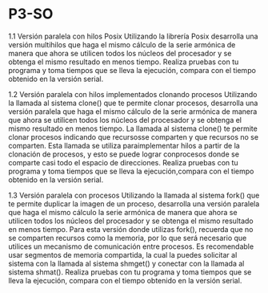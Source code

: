 # P3-SO

1.1 Versión paralela con hilos Posix
Utilizando la librería Posix desarrolla una versión multihilos que haga el mismo cálculo de la serie armónica de manera que ahora se utilicen todos los núcleos del
procesador y se obtenga el mismo resultado en menos tiempo.
Realiza pruebas con tu programa y toma tiempos que se lleva la ejecución, compara con el tiempo obtenido en la versión serial.

1.2 Versión paralela con hilos implementados clonando procesos
Utilizando la llamada al sistema clone() que te permite clonar procesos, desarrolla una versión paralela que haga el mismo cálculo de la serie armónica de manera que ahora se utilicen todos los núcleos del procesador y se obtenga el
mismo resultado en menos tiempo.
La llamada al sistema clone() te permite clonar procesos indicando que recursosse comparten y que recursos no se comparten. Esta llamada se utiliza paraimplementar hilos a partir de la clonación de procesos, y esto se puede lograr conprocesos donde se comparte casi todo el espacio de direcciones.
Realiza pruebas con tu programa y toma tiempos que se lleva la ejecución,compara con el tiempo obtenido en la versión serial.

1.3 Versión paralela con procesos
Utilizando la llamada al sistema fork() que te permite duplicar la imagen de un proceso, desarrolla una versión paralela que haga el mismo cálculo la serie armónica de manera que ahora se utilicen todos los núcleos del procesador y se obtenga el mismo resultado en menos tiempo.
Para esta versión donde utilizas fork(), recuerda que no se comparten recursos como la memoria, por lo que será necesario que utilices un mecanismo de comunicación entre procesos. Es recomendable usar segmentos de memoria compartida, la cual la puedes solicitar al sistema con la llamada al sistema shmget() y conectar con la llamada al sistema shmat().
Realiza pruebas con tu programa y toma tiempos que se lleva la ejecución, compara con el tiempo obtenido en la versión serial.
